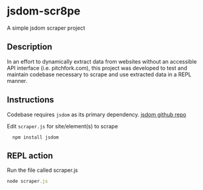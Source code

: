 jsdom-scr8pe
=============

A simple jsdom scraper project

## Description

In an effort to dynamically extract data from websites without an accessible API interface (i.e. pitchfork.com), this project was developed to test and maintain codebase necessary to scrape and use extracted data in a REPL manner.

## Instructions

Codebase requires `jsdom` as its primary dependency.
<a href="https://github.com/tmpvar/jsdom.git">jsdom github repo</a>

Edit `scraper.js` for site/element(s) to scrape

```
  npm install jsdom
```

## REPL action
Run the file called scraper.js

```javascript
node scraper.js
```

